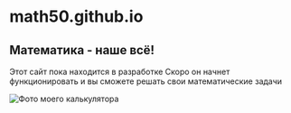 # math50.github.io
## Математика - наше всё!

Этот сайт пока находится в разработке
Скоро он начнет функционировать и вы сможете решать свои математические задачи

![Фото моего калькулятора](https://cdn1.ozone.ru/s3/multimedia-g/6126396808.jpg)
